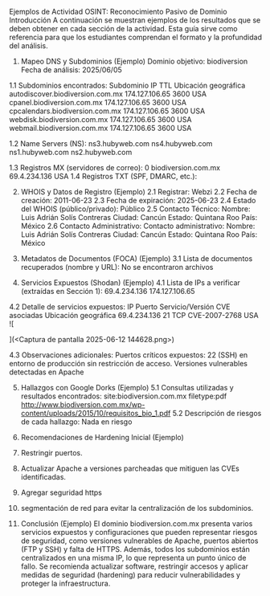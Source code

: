 Ejemplos de Actividad OSINT: Reconocimiento Pasivo de Dominio
Introducción
A continuación se muestran ejemplos de los resultados que se deben obtener en cada sección de la actividad.
Esta guía sirve como referencia para que los estudiantes comprendan el formato y la profundidad del análisis.
1. Mapeo DNS y Subdominios (Ejemplo)
Dominio objetivo: biodiversion
Fecha de análisis: 2025/06/05

1.1 Subdominios encontrados:
Subdominio	IP	TTL	Ubicación geográfica
autodiscover.biodiversion.com.mx	174.127.106.65	3600	USA
cpanel.biodiversion.com.mx	174.127.106.65	3600	USA
cpcalendars.biodiversion.com.mx	174.127.106.65	3600	USA
webdisk.biodiversion.com.mx	174.127.106.65	3600	USA
webmail.biodiversion.com.mx	174.127.106.65	3600	USA

1.2 Name Servers (NS):
ns3.hubyweb.com 
ns4.hubyweb.com 
ns1.hubyweb.com 
ns2.hubyweb.com

1.3 Registros MX (servidores de correo):
   0 biodiversion.com.mx 69.4.234.136 USA
1.4 Registros TXT (SPF, DMARC, etc.):
 
2. WHOIS y Datos de Registro (Ejemplo)
2.1 Registrar: Webzi
2.2 Fecha de creación: 2011-06-23
2.3 Fecha de expiración: 2025-06-23
2.4 Estado del WHOIS (público/privado): Público
2.5 Contacto Técnico: 
   Nombre: Luis Adrián Solís Contreras
   Ciudad: Cancún
   Estado: Quintana Roo
   País: México
2.6 Contacto Administrativo: Contacto administrativo:
   Nombre: Luis Adrián Solís Contreras
   Ciudad: Cancún
   Estado: Quintana Roo
   País: México

3. Metadatos de Documentos (FOCA) (Ejemplo)
3.1 Lista de documentos recuperados (nombre y URL):
No se encontraron archivos
4. Servicios Expuestos (Shodan) (Ejemplo)
4.1 Lista de IPs a verificar (extraídas en Sección 1):
69.4.234.136
174.127.106.65

4.2 Detalle de servicios expuestos:
IP	Puerto	Servicio/Versión	CVE asociadas	Ubicación geográfica
69.4.234.136	21	TCP	CVE-2007-2768
USA
 ![
    
 ](<Captura de pantalla 2025-06-12 144628.png>)
 
4.3 Observaciones adicionales:
 Puertos críticos expuestos: 22 (SSH) en entorno de producción sin restricción de acceso.
 Versiones vulnerables detectadas en Apache 

5. Hallazgos con Google Dorks (Ejemplo)
5.1 Consultas utilizadas y resultados encontrados:
site:biodiversion.com.mx filetype:pdf  http://www.biodiversion.com.mx/wp-content/uploads/2015/10/requisitos_bio_1.pdf
5.2 Descripción de riesgos de cada hallazgo:
Nada en riesgo

6. Recomendaciones de Hardening Inicial (Ejemplo)
1. Restringir puertos.
2. Actualizar Apache a versiones parcheadas que mitiguen las CVEs identificadas.
3. Agregar seguridad https
4. segmentación de red para evitar la centralización de los subdominios.
7. Conclusión (Ejemplo)
El dominio biodiversion.com.mx presenta varios servicios expuestos y configuraciones que pueden representar riesgos de seguridad, como versiones vulnerables de Apache, puertos abiertos (FTP y SSH) y falta de HTTPS. Además, todos los subdominios están centralizados en una misma IP, lo que representa un punto único de fallo. Se recomienda actualizar software, restringir accesos y aplicar medidas de seguridad (hardening) para reducir vulnerabilidades y proteger la infraestructura.
